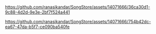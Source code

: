 https://github.com/ranasikandar/SongStore/assets/14071666/36ca30d1-9c88-4d2d-9e3e-2bf7f524a441

https://github.com/ranasikandar/SongStore/assets/14071666/754b42dc-ea67-47da-b5f7-ce090ba540fe
